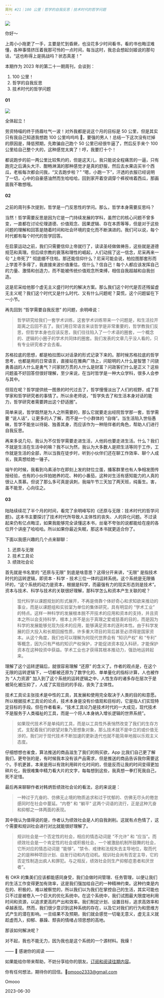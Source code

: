 ```yaml
---
周刊 #21｜100 公里｜哲学的自我反思｜技术时代的哲学问题
---
```


![](https://s2.loli.net/2023/06/29/PB8I1FaTcOxmuXR.jpg)

你好～

上周小小拖更了一手，主要是忙到昏厥，也没花多少时间看书，看的书也晦涩难懂，各种事情挤压着我那可怜的一点时间，每当这时，我总会想起剑姬说的那句话，“这也称得上是挑战吗？状态真差！” 

本期作为 2023 年的第二十一期周刊，会谈到：

1. 100 公里！
1. 哲学的自我反思
1. 技术时代的哲学问题

#### 01

![](https://s2.loli.net/2023/06/29/Q7V1g68xJncGhuR.png)

全体起立！

劳资特喵的终于扬眉吐气一波！对外我都是说这个月的目标是 50 公里，但是其实只有我自己知道我想跑 100 公里呜呜呜 🥹，要强的男人！总结一下这次没有烂掉的原因是，降低预期，先欺骗自己跑个 50 公里已经很牛逼了，然后反手来个 100 公里给自己整个大的，这种感觉太爽了！哼，我要打十个！

都说跑步的前一两公里比较焦灼的，但是这天儿，我只能说全程痛苦的一逼，只有跑完之后满头大汗、酣畅淋漓的那种感觉才是真的舒服，然后去水果店买半个西瓜，老板每次都会问我，“又去跑步啦？” “嗯，小跑一下”，汗透的衣服已经说明了一切，心中的自豪感油然而生哈哈哈，回到家开着空调穿个裤衩啃着西瓜，那画面我不敢想哦。

#### 02

之前的周刊多次提到，哲学是一门反思性的学问。那么，哲学本身需要反思吗？

当然！哲学需要反思是因为它是一门持续发展的学科，虽然它的核心问题不曾多变，一直都在讨论伦理道德、价值观念、因果逻辑、存在本质等等，但是对于这些问题的理解和回答是随着时间和社会环境的变化而不断演进的。我们可以说，每个时代都有每个时代的哲学回答。

在启蒙运动之前，我们只需要信仰上帝就行了，读读圣经做做祷告，这些就是道德规范和真理。但后续宗教的衰落和理性的崛起，人们动摇了这一信念，尼采再来一句 “上帝死了” 彻底绷不住啦。那还能信仰什么？尼采可能会说，柏拉图那套形而上学差不多得了，我直接来波价值重估，信什么？信自己！每个人都应该发挥自己的力量、激情和创造力，而不能被传统价值观念所束缚，相信自我超越和自我创造。

这是尼采给他那个虚无主义盛行时代的解决方案。那么我们这个时代是否还残留虚无主义呢？我们这个时代又是什么时代、又有什么问题呢？莫慌，这个问题留在下一小节。

再先回到 “哲学需要自我反思” 的问题，余明峰说：

> 哲学研究给我们一套学术训练，这套学术训练带来一个问题是，和生活拉开距离之后回不去了。我们用日常语言来谈哲学是非常重要的，哲学教我们反思，但哲学本身也应该反思，我们往往陷入了一个术语的圈套，一个概念的、逻辑的小圈子的学术共同体的圈套。我们发表的文章几乎没人看的，只有专业研究者才会去看。

苏格拉底的思想，都是柏拉图以对话录的形式记录下来的。那时候苏格拉底的哲学思考，也都是用的日常语言，直接站在雅典广场上，问聪明的人什么是智慧？问骁勇善战的人什么是勇气？问家财万贯的人什么是财富？问政客们什么是正义？这些问题虽不好回答但很好理解，至少来说，在当时哲学是一种大众学科，很多人会参与其中。

但现在呢？哲学提供统一图景的时代过去了，哲学慢慢淡出了人们的视野，成了哲学家和哲学研究者的事情了。所以余老师说，“哲学失去了和生活本身对话的能力，哲学研究者需要跨出这个舒适圈”。

简单来说，哲学既然是为人之所需要的，那么它就要走出经院哲学那一套，哲学需要 “说人话”，让更多的人了解，而不是一个小群体的 “自嗨”。当生活陷入世俗愚昧，哲学不能坐以待毙、独善其身，而应该作为一种陪伴者的角色，帮助人们进行自我反思。

再来多说几句，我认为不仅哲学需要走进生活，人他妈也要走进生活。什么？我们不就是生活在生活中的嘛？我不以为然，我认为大多数人是把生活等同于工作，工作就是生活的全部，所以当我在徒步时，听到小伙伴们还在聊工作效率、聊个人成长，我真想给她一锤子。

端午的时候，我看到乌素淖尔在即刻上发的财位立蛋，播客群里也有人争相发图传授经验，也有的小伙伴拍她养的花、种的小番茄，这种对生活有感知能力的人真的很让人羡慕。但说了那么多可真是讽刺，我端午节三天加了两天班，纯畜生。害，虽不能至，心向往之。

#### 03

陆陆续续花了半个月的时间，看完了余明峰写的《还原与无限：技术时代的哲学问题》。这本书主要探讨了技术时代所导致人主体性的丧失、人的异化问题。不过读起来仍有亿点晦涩，如果我能够完全读懂这本书，丝毫不夸张的说都能给在座的各位开个讲座了哈哈哈。所以如果你最近失眠，那这本书就更适合你了。

下面以我感兴趣的几个点来聊聊：

1. 还原与无限
2. 技术工具论
3. 绩效社会论

首先就是书名里的 “还原与无限” 到底是啥意思？这得分开来讲，“无限” 是指技术时代的运转逻辑，即资本 - 科学 - 技术三位一体的运转系统。这个系统是无限循环的，“这个系统的动力是资本，根据是科学，而最强有力的现实形态则是技术”。资本与技术、科学与技术的关联很好理解，那科学怎么和资本产生关联的呢？

> 现代科学以课题规划的形式展开，不再是倚靠个体好奇心和求知欲来推动的事业，而是以课题组和实验室为单位的集体研究，具有明显的 “学术工业” 的特点。这样一种科学的发展根本脱不开技术的应用和资本的支持，并且资本之所以会支持科学，根本上并不是出于真理之爱或慈善的目的，而是因为科学的发展能够兑现为技术的应用，能够满足资本的逐利本性。由于科学发展的巨大投入和长期回报性质，许多重大项目的背后甚至必须得是国家资本。从这个角度，我们也可以理解为何现代世界会有 “知识产权” 和 “专利” 等概念，因为只有严格的知识产权保护，才能促进资本投入科研，才能保护资本在这种投资中获益。学术工业也才获得其根本推动力，强劲地运转起来。

理解了这个运转逻辑后，就很容易理解 “还原” 的含义了。作者的观点是，在这个无限的运转逻辑下，一切都被还原为了数字化的、单单量化的指标计算，人也被作为 “人力资源” 加入到了这个系统的运转逻辑之中，人性生存的诸多存在层次于是被简化被压抑了，人成了实现目的的手段，丧失了主体性。

技术工具论主张技术是中性的工具，其发展和使用完全取决于人类的目的和意愿。所以根据技术工具论的论点，技术本身是没有价值观和目标的，它是指人们实现特定目标的手段。但在作者看来，“技术工具论乃是技术时代的一大成见，现代技术不是服务于人类福祉的工具，而是一个将人本身纳入增长逻辑的世界系统”。

> 如果现代技术不是单纯的工具，而是以工具性外表悄然改变了我们的生存方式，支配着我们的欲望对象乃至想象对象，那么技术就不是中立的或价值无涉的，我们对于现代技术不断加速的更新迭代也就不能简单地报以乐观主义态度。

仔细想想也雀食，算法推送的商品滋生了我们的购买欲，App 比我们自己更了解我们，更夸张的是，有时候我本没有该产品需求，但是推送的商品告诉我你需要这个。手机更甚，本来是用以有效利用碎片化时间的，但是反而让我的时间变得更加碎片化，我很难集中精力看大片的文字，每每想到这些，我真想一拳打死我自己，死不足惜。

最后再来聊聊作者对韩炳哲绩效社会论的看法，总的来说是：

> 一种过于亢奋的、仿佛无止境的物质追求和过于忧郁的、仿佛无尽头的倦怠感同时在社会中蔓延。“内卷” 和 “躺平” 这两个词语的流行，正是这种亢奋和抑郁之一体两面的表现。

其中我认为值得说的是，作者认为绩效社会是人的自我剥削。这就有点色情了，这个需要和规训社会进行对比就能很好理解了。

> 规训社会是一个否定性的社会，相应的情态动词是 “不允许” 和 “应当”。而绩效社会是一个肯定性的社会或积极社会，一个被激励机制所鼓舞的社会，它所对应的情态动词是 “能够”。“禁令、戒律和法规失去主导地位，取而代之的是种种项目计划、自发行动和内在动机。规训社会尚有否定主导，它的否定性制造出疯人和罪犯。与之相反，绩效社会则生产抑郁症患者和厌世者”。

有 OKR 的集美们应该都能感同身受，我们会做时间管理、任务管理，以便让我们的生活工作变得更加有效率，这是我们强加给自己的一种精神约束。这种约束是内在的、积极的，难以被察觉的，所以我们以为我们在掌控自己的生活，其实可能也只不过是被卷入一个巨大的优化系统中。在这个系统中，我们试图最大限度地利用时间和资源，以追求更高的产出和效率。我们制定计划、设置目标，追求高效率和卓越表现。然而，我们很少意识到这种系统的存在，以及它对我们的行为和思维方式产生的潜在影响。一旦结果不及预期，我们就会感觉一切毫无意义，虚无主义就趁虚而入，抑郁、暴躁、颓丧的情绪占领思想的高地。

那该如何解决呢？

对不起，我也不能无力，因为我也是这个系统的一个源材料。我燥！



—— 💌 感谢你的阅读 ——

如果能给你带来帮助，不妨分享给你的朋友。[订阅和阅读往期内容](https://omooo-android.zhubai.love/)。

你有任何想法，期待你的回信。📮[omooo2333@gmail.com](mailto:omooo2333@gmail.com)

Omooo

2023-06-30